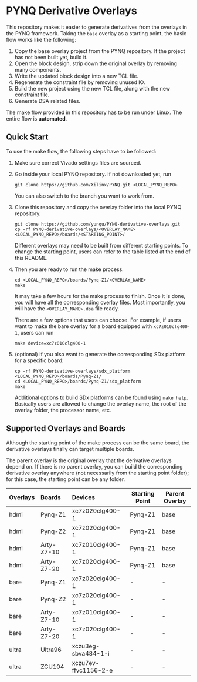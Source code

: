# PYNQ Derivative Overlays

This repository makes it easier to generate derivatives from the overlays 
in the PYNQ framework. Taking the `base` overlay as a starting point,
the basic flow works like the following:

1. Copy the base overlay project from the PYNQ repository. If the project has not been built yet, build it.
2. Open the block design, strip down the original overlay by removing many components.
3. Write the updated block design into a new TCL file.
4. Regenerate the constraint file by removing unused IO.
5. Build the new project using the new TCL file, along with the new constraint file.
6. Generate DSA related files.

The make flow provided in this repository has to be run under Linux. 
The entire flow is **automated**.

## Quick Start

To use the make flow, the following steps have to be followed:

1. Make sure correct Vivado settings files are sourced. 
2. Go inside your local PYNQ repository. If not downloaded yet, run

	```shell
	git clone https://github.com/Xilinx/PYNQ.git <LOCAL_PYNQ_REPO>
	```

	You can also switch to the branch you want to work from. 

3. Clone this repository and copy the overlay folder into the local PYNQ repository.

    ```shell
	git clone https://github.com/yunqu/PYNQ-derivative-overlays.git
    cp -rf PYNQ-derivative-overlays/<OVERLAY_NAME> <LOCAL_PYNQ_REPO>/boards/<STARTING_POINT>/
    ```
    
    Different overlays may need to be built from different starting points. 
    To change the starting point, users can refer to the table listed at the end of 
    this README.

4. Then you are ready to run the make process.

	```shell
    cd <LOCAL_PYNQ_REPO>/boards/Pynq-Z1/<OVERLAY_NAME>
	make
	```

	It may take a few hours for the make process to finish. Once it is done,
	you will have all the corresponding overlay files. Most importantly,
    you will have the `<OVERLAY_NAME>.dsa` file ready.
    
    There are a few options that users can choose. For example, if users want 
    to make the bare overlay for a board equipped with `xc7z010clg400-1`, users can run
    
    ```shell
    make device=xc7z010clg400-1
    ```

5. (optional) If you also want to generate the corresponding SDx platform for a specific board:
	```shell
    cp -rf PYNQ-derivative-overlays/sdx_platform <LOCAL_PYNQ_REPO>/boards/Pynq-Z1/
    cd <LOCAL_PYNQ_REPO>/boards/Pynq-Z1/sdx_platform
    make
    ```
    Additional options to build SDx platforms can be found using `make help`. 
    Basically users are allowed to change the overlay name, 
    the root of the overlay folder, the processor name, etc.

## Supported Overlays and Boards

Although the starting point of the make process can be the same board, 
the derivative overlays finally can target multiple boards.

The parent overlay is the original overlay that the derivative overlays
depend on. If there is no parent overlay, you can build the corresponding 
derivative overlay anywhere (not necessarily from the starting point folder); 
for this case, the starting point can be any folder.

| Overlays        | Boards           | Devices              | Starting Point | Parent Overlay |
|:--------------- |:-----------------|:---------------------|----------------|----------------|
| hdmi            | Pynq-Z1          | xc7z020clg400-1      | Pynq-Z1        | base           |
| hdmi            | Pynq-Z2          | xc7z020clg400-1      | Pynq-Z1        | base           |
| hdmi            | Arty-Z7-10       | xc7z010clg400-1      | Pynq-Z1        | base           |
| hdmi            | Arty-Z7-20       | xc7z020clg400-1      | Pynq-Z1        | base           |
| bare            | Pynq-Z1          | xc7z020clg400-1      | -              | -              |
| bare            | Pynq-Z2          | xc7z020clg400-1      | -              | -              |
| bare            | Arty-Z7-10       | xc7z010clg400-1      | -              | -              |
| bare            | Arty-Z7-20       | xc7z020clg400-1      | -              | -              |
| ultra           | Ultra96          | xczu3eg-sbva484-1-i  | -              | -              |
| ultra           | ZCU104           | xczu7ev-ffvc1156-2-e | -              | -              |

